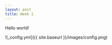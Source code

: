 ```yaml
---
layout: post
title: Week 1
---
```


Hello world!

![_config.yml]({{ site.baseurl }}/images/config.png)

